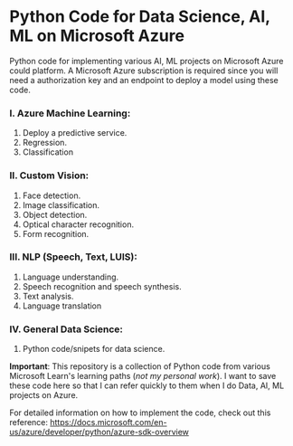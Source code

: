 # Python Code for Data Science, AI, ML on Microsoft Azure 

Python code for implementing various AI, ML projects on Microsoft Azure could platform.
A Microsoft Azure subscription is required since you will need a authorization key and an endpoint to deploy a model using these code.

### I. Azure Machine Learning:
1. Deploy a predictive service.
2. Regression.
3. Classification

### II. Custom Vision:
1. Face detection.
2. Image classification.
3. Object detection.
4. Optical character recognition.
5. Form recognition.

### III. NLP (Speech, Text, LUIS):
1. Language understanding.
2. Speech recognition and speech synthesis.
3. Text analysis.
4. Language translation

### IV. General Data Science:
1. Python code/snipets for data science.


**Important**: This repository is a collection of Python code from various Microsoft Learn's learning paths (_not my personal work_). I want to save these code here so that I can refer quickly to them when I do Data, AI, ML projects on Azure.

For detailed information on how to implement the code, check out this reference: https://docs.microsoft.com/en-us/azure/developer/python/azure-sdk-overview
